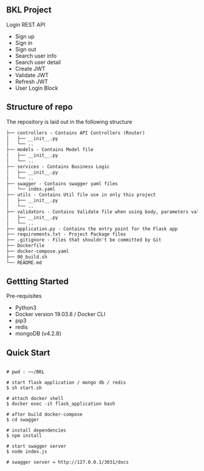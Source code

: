 BKL Project
---
Login REST API
- Sign up
- Sign in
- Sign out
- Search user info
- Search user detail
- Create JWT
- Validate JWT
- Refresh JWT
- User Login Block

Structure of repo
---

The repository is laid out in the following structure

```markdown
├── controllers - Contains API Controllers (Router)
│   ├── __init__.py
│   └── ..
├── models - Contains Model file 
│   ├── __init__.py
│   └── ..
├── services - Contains Business Logic 
│   ├── __init__.py
│   └── ..
├── swagger - Contains swagger yaml files
│   └── index.yaml
├── utils - Contains Util file use in only this project
│   ├── __init__.py
│   └── ..
├── validators - Contains Validate file when using body, parameters validate
│   ├── __init__.py
│   └── ..
├── application.py - Contains the entry point for the Flask app
├── requirements.txt - Project Package files
├── .gitignore - Files that shouldn't be committed by Git
├── Dockerfile
├── docker-compose.yaml
├── 00_build.sh 
└── README.md
```

Gettting Started
---
Pre-requisites

- Python3
- Docker version 19.03.8 / Docker CLI
- pip3
- redis
- mongoDB (v4.2.8)

Quick Start
---
```shell script

# pwd : ~~/BKL

# start flask application / mongo db / redis
$ sh start.sh

# attach docker shell
$ docker exec -it flask_application bash

# after build docker-compose
$ cd swagger

# install dependencies
$ npm install 

# start swagger server
$ node index.js

# swagger server = http://127.0.0.1/3031/docs
```
